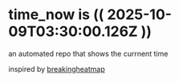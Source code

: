 # time_now is (( 2025-10-09T03:30:00.126Z ))

an automated repo that shows the currnent time

inspired by [breakingheatmap](https://github.com/breakingheatmap/breakingheatmap)